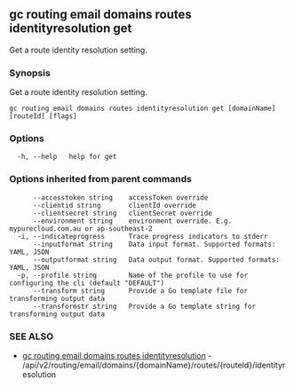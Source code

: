 ## gc routing email domains routes identityresolution get

Get a route identity resolution setting.

### Synopsis

Get a route identity resolution setting.

```
gc routing email domains routes identityresolution get [domainName] [routeId] [flags]
```

### Options

```
  -h, --help   help for get
```

### Options inherited from parent commands

```
      --accesstoken string    accessToken override
      --clientid string       clientId override
      --clientsecret string   clientSecret override
      --environment string    environment override. E.g. mypurecloud.com.au or ap-southeast-2
  -i, --indicateprogress      Trace progress indicators to stderr
      --inputformat string    Data input format. Supported formats: YAML, JSON
      --outputformat string   Data output format. Supported formats: YAML, JSON
  -p, --profile string        Name of the profile to use for configuring the cli (default "DEFAULT")
      --transform string      Provide a Go template file for transforming output data
      --transformstr string   Provide a Go template string for transforming output data
```

### SEE ALSO

* [gc routing email domains routes identityresolution](gc_routing_email_domains_routes_identityresolution.html)	 - /api/v2/routing/email/domains/{domainName}/routes/{routeId}/identityresolution


